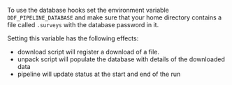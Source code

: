 To use the database hooks set the environment variable `DDF_PIPELINE_DATABASE` and make sure that
your home directory contains a file called `.surveys` with the database password in it.

Setting this variable has the following effects:

* download script will register a download of a file.
* unpack script will populate the database with details of the downloaded data
* pipeline will update status at the start and end of the run

